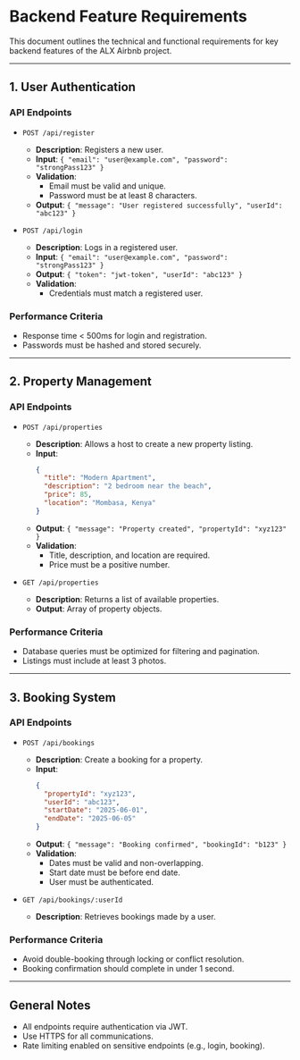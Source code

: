 # Backend Feature Requirements

This document outlines the technical and functional requirements for key backend features of the ALX Airbnb project.

---

## 1. User Authentication

### API Endpoints

- `POST /api/register`
  - **Description**: Registers a new user.
  - **Input**: `{ "email": "user@example.com", "password": "strongPass123" }`
  - **Validation**:
    - Email must be valid and unique.
    - Password must be at least 8 characters.
  - **Output**: `{ "message": "User registered successfully", "userId": "abc123" }`
  
- `POST /api/login`
  - **Description**: Logs in a registered user.
  - **Input**: `{ "email": "user@example.com", "password": "strongPass123" }`
  - **Output**: `{ "token": "jwt-token", "userId": "abc123" }`
  - **Validation**:
    - Credentials must match a registered user.

### Performance Criteria
- Response time < 500ms for login and registration.
- Passwords must be hashed and stored securely.

---

## 2. Property Management

### API Endpoints

- `POST /api/properties`
  - **Description**: Allows a host to create a new property listing.
  - **Input**:
    ```json
    {
      "title": "Modern Apartment",
      "description": "2 bedroom near the beach",
      "price": 85,
      "location": "Mombasa, Kenya"
    }
    ```
  - **Output**: `{ "message": "Property created", "propertyId": "xyz123" }`
  - **Validation**:
    - Title, description, and location are required.
    - Price must be a positive number.

- `GET /api/properties`
  - **Description**: Returns a list of available properties.
  - **Output**: Array of property objects.

### Performance Criteria
- Database queries must be optimized for filtering and pagination.
- Listings must include at least 3 photos.

---

## 3. Booking System

### API Endpoints

- `POST /api/bookings`
  - **Description**: Create a booking for a property.
  - **Input**:
    ```json
    {
      "propertyId": "xyz123",
      "userId": "abc123",
      "startDate": "2025-06-01",
      "endDate": "2025-06-05"
    }
    ```
  - **Output**: `{ "message": "Booking confirmed", "bookingId": "b123" }`
  - **Validation**:
    - Dates must be valid and non-overlapping.
    - Start date must be before end date.
    - User must be authenticated.

- `GET /api/bookings/:userId`
  - **Description**: Retrieves bookings made by a user.

### Performance Criteria
- Avoid double-booking through locking or conflict resolution.
- Booking confirmation should complete in under 1 second.

---

## General Notes
- All endpoints require authentication via JWT.
- Use HTTPS for all communications.
- Rate limiting enabled on sensitive endpoints (e.g., login, booking).
